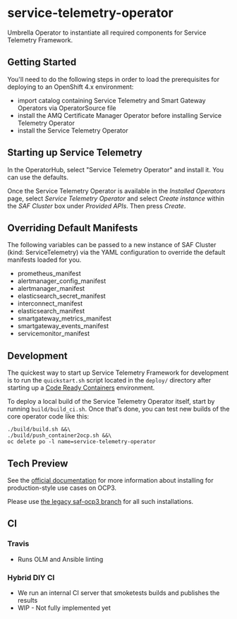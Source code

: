 # service-telemetry-operator

Umbrella Operator to instantiate all required components for Service Telemetry
Framework.

## Getting Started

You'll need to do the following steps in order to load the prerequisites for
deploying to an OpenShift 4.x environment:

* import catalog containing Service Telemetry and Smart Gateway Operators via
  OperatorSource file
* install the AMQ Certificate Manager Operator before installing Service
  Telemetry Operator
* install the Service Telemetry Operator

## Starting up Service Telemetry

In the OperatorHub, select "Service Telemetry Operator" and install it. You can
use the defaults.

Once the Service Telemetry Operator is available in the _Installed Operators_
page, select _Service Telemetry Operator_ and select _Create instance_ within
the _SAF Cluster_ box under _Provided APIs_. Then press _Create_.

## Overriding Default Manifests

The following variables can be passed to a new instance of SAF Cluster (kind:
ServiceTelemetry) via the YAML configuration to override the default manifests
loaded for you.

* prometheus_manifest
* alertmanager_config_manifest
* alertmanager_manifest
* elasticsearch_secret_manifest
* interconnect_manifest
* elasticsearch_manifest
* smartgateway_metrics_manifest
* smartgateway_events_manifest
* servicemonitor_manifest

## Development

The quickest way to start up Service Telemetry Framework for development is to
run the `quickstart.sh` script located in the `deploy/` directory after starting
up a [Code Ready Containers](https://github.com/code-ready/crc) environment.

To deploy a local build of the Service Telemetry Operator itself, start by
running `build/build_ci.sh`. Once that's done, you can test new builds of the
core operator code like this:

```shell
./build/build.sh &&\
./build/push_container2ocp.sh &&\
oc delete po -l name=service-telemetry-operator
```

## Tech Preview

See the [official
documentation](https://redhat-service-telemetry.github.io/saf-documentation)
for more information about installing for production-style use cases on OCP3.

Please use [the legacy saf-ocp3 branch](https://github.com/redhat-service-telemetry/telemetry-framework/tree/saf-ocp3) for all such installations.

## CI

### Travis

* Runs OLM and Ansible linting

### Hybrid DIY CI

* We run an internal CI server that smoketests builds and publishes the results
* WIP - Not fully implemented yet
